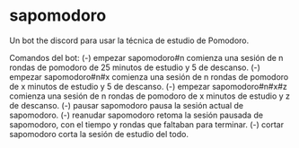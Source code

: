 # sapomodoro
Un bot the discord para usar la técnica de estudio de Pomodoro.

Comandos del bot:
(-) empezar sapomodoro#n 
    comienza una sesión de n rondas de pomodoro de 25 minutos de estudio y 5 de descanso.
(-) empezar sapomodoro#n#x
    comienza una sesión de n rondas de pomodoro de x minutos de estudio y 5 de descanso.
(-) empezar sapomodoro#n#x#z
    comienza una sesión de n rondas de pomodoro de x minutos de estudio y z de descanso.
(-) pausar sapomodoro
    pausa la sesión actual de sapomodoro. 
(-) reanudar sapomodoro
    retoma la sesión pausada de sapomodoro, con el tiempo y rondas que faltaban para terminar.
(-) cortar sapomodoro
    corta la sesión de estudio del todo.
